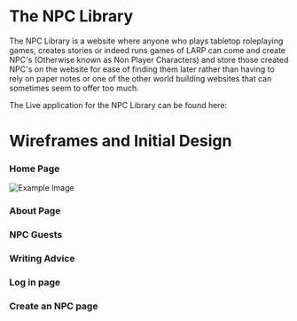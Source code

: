 # The NPC Library

The NPC Library is a website where anyone who plays tabletop roleplaying games, creates stories or indeed runs games of LARP can 
come and create NPC's (Otherwise known as Non Player Characters) and store those created NPC's on the website for ease of finding them 
later rather than having to rely on paper notes or one of the other world building websites that can sometimes seem to offer too much.

The Live application for the NPC Library can be found here:

# Wireframes and Initial Design

### Home Page
![Example Image](https://ladyofgoats-lydianpclib-hseaob2ge48.ws.codeinstitute-ide.net/)

### About Page

### NPC Guests

### Writing Advice

### Log in page

### Create an NPC page